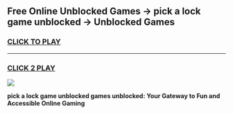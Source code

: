 
## Free Online Unblocked Games → pick a lock game unblocked → Unblocked Games
<h3>
<a href="https://premium.freeplayer.one?title=pick_a_lock_game_unblocked&ref=21F">CLICK TO PLAY</a></h3>
<hr>

<h3>
<a href="https://premium.freeplayer.one?title=pick_a_lock_game_unblocked&ref=21F">CLICK 2 PLAY</a>
  
</h3>

<a href="https://premium.freeplayer.one?title=pick_a_lock_game_unblocked&ref=21F/"><img src="https://clearcache.store/games.png"></a>


**pick a lock game unblocked games unblocked: Your Gateway to Fun and Accessible Online Gaming**
